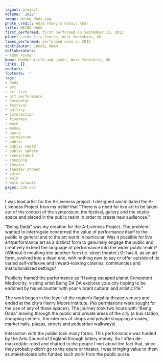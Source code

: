 ```yaml
---
layout: project
volume: '2012'
image: being_dada.jpg
photo_credit: Adam Young & Sohail Khan
title: BEING DADA
first_performed: first performed on September 11, 2012
place: Leeds City Centre, West Yorkshire, UK
times_performed: performed once in 2012
contributor: SOHAIL KHAN
collaborators:
- Adam Young
home: Huddersfield and Leeds, West Yorkshire, UK
links: []
contact: ''
footnote: ''
tags:
- Dada
- art
- art live
- art performance
- encounter
- festival
- gallery
- interaction
- liveness
- mask
- money
- opera
- permission
- public
- public realm
- public sphere
- reenactment
- shopping
- theater
- theater street
- value
- walk
- walk artwalk
pages: 336-337
---
```


I was lead artist for the A-Liveness project. I designed and initiated the A-Liveness Project from my belief that “There is a need for live art to be taken out of the context of the symposium, the festival, gallery and the studio space and placed in the public realm in order to create new audiences.”

“Being Dada” was my creation for the A-Liveness Project. The problem I wanted to interrogate concerned the value of performance itself to the public in general and to the art world in particular. Was it possible for live art/performance art as a distinct form to genuinely engage the public and creatively extend the language of performance into the wider public realm? (Without it moulting into another form i.e. street theater.) Or has it, as an art form, evolved into a dead end, with nothing new to say or offer outside of its varied self-reflexive and inward–looking coteries, communities and institutionalized settings?

Publicity framed the performance as “Having escaped planet Competent Mediocrity, visiting artist Being DA DA explores your city hoping to be enriched by his encounter with your vibrant cultural and artistic life.”

The work began in the foyer of the region’s flagship theater venues and ended at the city’s Henry Moore Institute. (No permissions were sought for the use of any of these spaces). The journey took two hours with “Being Dada” moving through the public and private areas of the city (a bus station, shopping centers, the interiors of shops and private shopping arcades, market halls, plazas, streets and pedestrian walkways).

Interaction with the public took many forms. This performance was funded by the Arts Council of England through lottery money. So I often de-masked/de-roled and chatted to the people I met about the fact that, since they probably didn’t go to the opera or theater, I was bringing value to them as stakeholders who funded such work from the public purse.
